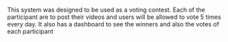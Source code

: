 This system was designed to be used as a voting contest. Each of the participant are to post their videos and users will be allowed to vote 5 times every day. It also has a dashboard to see the winners and also the votes of each participant
